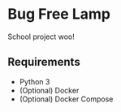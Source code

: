 # Bug Free Lamp
School project woo!

## Requirements

* Python 3
* (Optional) Docker
* (Optional) Docker Compose
